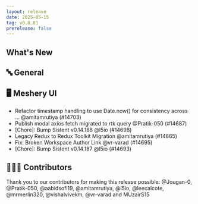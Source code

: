 ```yaml
---
layout: release
date: 2025-05-15
tag: v0.8.81
prerelease: false
---
```


## What's New
## 🔤 General
## 🖥 Meshery UI

- Refactor timestamp handling to use Date.now() for consistency across … @amitamrutiya (#14703)
- Publish modal axios fetch migrated to rtk query @Pratik-050 (#14687)
- \[Chore\]: Bump Sistent v0.14.188 @l5io (#14698)
- Legacy Redux to Redux Toolkit Migration @amitamrutiya (#14665)
- Fix: Broken Workspace Author Link @vr-varad (#14695)
- \[Chore\]: Bump Sistent v0.14.187 @l5io (#14693)

## 👨🏽‍💻 Contributors

Thank you to our contributors for making this release possible:
@Jougan-0, @Pratik-050, @aabidsofi19, @amitamrutiya, @l5io, @leecalcote, @mrmerlin320, @vishalvivekm, @vr-varad and MUzairS15


